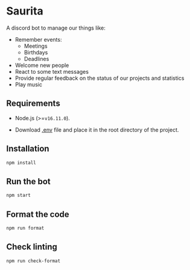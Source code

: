 # Saurita

A discord bot to manage our things like:
- Remember events:
    - Meetings
    - Birthdays
    - Deadlines
- Welcome new people
- React to some text messages
- Provide regular feedback on the status of our projects and statistics
- Play music

## Requirements

- Node.js (>=`v16.11.0`).

- Download [.env](https://drive.google.com/file/d/1IQ1Uu6AuxVQNMABkRBOZw4OuW-pTEXCX/view?usp=sharing) file and place it in the root directory of the project.

## Installation

```bash
npm install
```

## Run the bot

```bash
npm start
```

## Format the code

```bash
npm run format
```

## Check linting

```bash
npm run check-format
```
